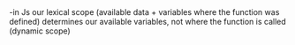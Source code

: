 ##
-in Js our lexical scope (available data + variables where the function was defined) determines our available variables, not where the function is called (dynamic scope)